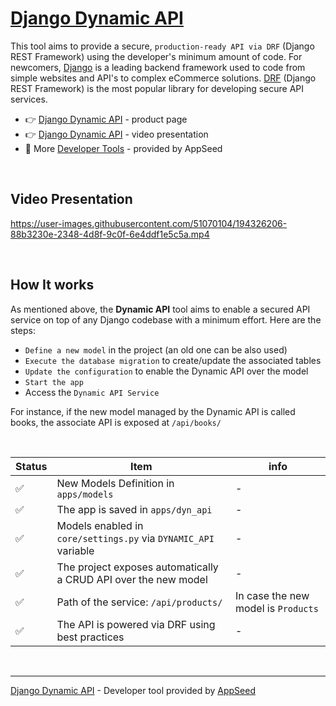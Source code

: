 # [Django Dynamic API](https://appseed.us/developer-tools/django-dynamic-api/)

This tool aims to provide a secure, `production-ready API via DRF` (Django REST Framework) using the developer's minimum amount of code. For newcomers, [Django](https://www.djangoproject.com/) is a leading backend framework used to code from simple websites and API's to complex eCommerce solutions.
[DRF](https://www.django-rest-framework.org/) (Django REST Framework) is the most popular library for developing secure API services.

- 👉 [Django Dynamic API](https://appseed.us/developer-tools/django-dynamic-api/) - product page
- 👉 [Django Dynamic API](https://www.youtube.com/watch?v=TrTI2jG2LCw) - video presentation
- 🚀 More [Developer Tools](https://appseed.us/developer-tools/) - provided by AppSeed

<br />

## Video Presentation

https://user-images.githubusercontent.com/51070104/194326206-88b3230e-2348-4d8f-9c0f-6e4ddf1e5c5a.mp4

<br />

## How It works

As mentioned above, the **Dynamic API** tool aims to enable a secured API service on top of any Django codebase with a minimum effort. Here are the steps:

- `Define a new model` in the project (an old one can be also used)
- `Execute the database migration` to create/update the associated tables
- `Update the configuration` to enable the Dynamic API over the model
- `Start the app`
- Access the `Dynamic API Service`

For instance, if the new model managed by the Dynamic API is called books, the associate API is exposed at `/api/books/`

<br />

| Status | Item | info | 
| --- | --- | --- |
| ✅ | New Models Definition in `apps/models` | - |
| ✅ | The app is saved in `apps/dyn_api` | - |
| ✅ | Models enabled in `core/settings.py` via `DYNAMIC_API` variable | - |
| ✅ | The project exposes automatically a CRUD API over the new model | - |
| ✅ | Path of the service: `/api/products/` | In case the new model is `Products` | 
| ✅ | The API is powered via DRF using best practices | - | 

<br />

---
[Django Dynamic API](https://appseed.us/developer-tools/django-dynamic-api/) - Developer tool provided by [AppSeed](https://appseed.us)
